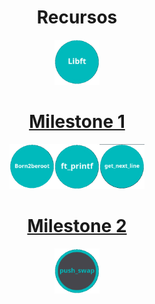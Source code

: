 
<h1 align="center" width="100%">Recursos</h1>
<p align="center" width="100%"><a href="0/"><img src="../documentation/0/libft.png" width="72" /></p>
  
<h1 align="center"><a href="milestone_1">Milestone 1</a></h1>

<p align="center" width="100%"><a href="milestone_1/"><img src="../documentation/milestone_1/born2beroot.png" width="72" /><a/><a href="milestone_1/"><img src="../documentation/milestone_1/ft_printf.png" width="72" /></a><a href="milestone_1/"><img src="../documentation/milestone_1/get_next_line.png" width="72" /></a></p>

<h1 align="center"><a href="milestone_1">Milestone 2</a></h1>

<p align="center" width="100%"><a href="milestone_2/"><img src="../documentation/milestone_2/push_swap.png" width="72" /><a/>
